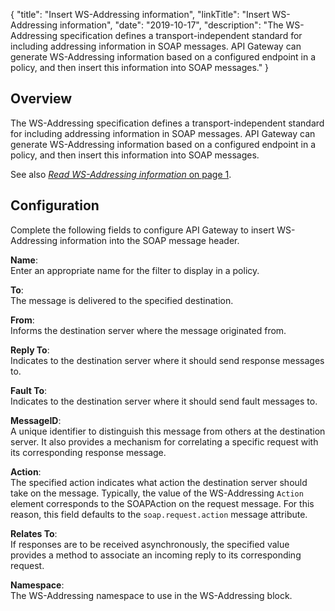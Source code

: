 {
"title": "Insert WS-Addressing information",
"linkTitle": "Insert WS-Addressing information",
"date": "2019-10-17",
"description": "The WS-Addressing specification defines a transport-independent standard for including addressing information in SOAP messages. API Gateway can generate WS-Addressing information based on a configured endpoint in a policy, and then insert this information into SOAP messages."
}
﻿
<div id="p_connection_insert_wsaddress_over">

Overview
--------

The WS-Addressing specification defines a transport-independent standard for including addressing information in SOAP messages. API Gateway can generate WS-Addressing information based on a configured endpoint in a policy, and then insert this information into SOAP messages.

See also [*Read WS-Addressing information* on page 1](connection_read_wsaddress.htm).

</div>

<div id="p_connection_insert_wsaddress_conf">

Configuration
-------------

Complete the following fields to configure API Gateway to insert WS-Addressing information into the SOAP message header.

**Name**:\
Enter an appropriate name for the filter to display in a policy.

**To**:\
The message is delivered to the specified destination.

**From**:\
Informs the destination server where the message originated from.

**Reply To**:\
Indicates to the destination server where it should send response messages to.

**Fault To**:\
Indicates to the destination server where it should send fault messages to.

**MessageID**:\
A unique identifier to distinguish this message from others at the destination server. It also provides a mechanism for correlating a specific request with its corresponding response message.

**Action**:\
The specified action indicates what action the destination server should take on the message. Typically, the value of the WS-Addressing `Action`
element corresponds to the SOAPAction on the request message. For this reason, this field defaults to the `soap.request.action`
message attribute.

**Relates To**:\
If responses are to be received asynchronously, the specified value provides a method to associate an incoming reply to its corresponding request.

**Namespace**:\
The WS-Addressing namespace to use in the WS-Addressing block.

</div>
